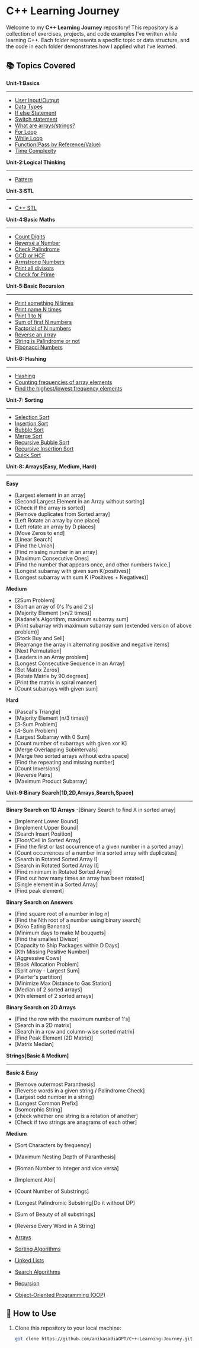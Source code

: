 # C++ Learning Journey

Welcome to my **C++ Learning Journey** repository! This repository is a collection of exercises, projects, and code examples I’ve written while learning C++. Each folder represents a specific topic or data structure, and the code in each folder demonstrates how I applied what I’ve learned.

## 📚 Topics Covered
**Unit-1:Basics**
****
- [User Input/Output](#user_i/p_or_o/p)
- [Data Types](#data_types)
- [If else Statement](#if_else_statement)
- [Switch statement](#switch_statement)
- [What are arrays/strings?](#arrays/strings)
- [For Loop](#for_loop)
- [While Loop](#while_loop)
- [Function(Pass by Reference/Value)](#function)
- [Time Complexity](#basics)

  
**Unit-2:Logical Thinking**
****
- [Pattern](#pattern)


**Unit-3:STL**
****
- [C++ STL](#C++_stl)


**Unit-4:Basic Maths**
****
- [Count Digits](#count_digits)
- [Reverse a Number](#reverse_number)
- [Check Palindrome](#check_palindrome)
- [GCD or HCF](#gcd_or_hcf)
- [Armstrong Numbers](#armstrong_numbers)
- [Print all divisors](#print_all_divisors)
- [Check for Prime](#check_for_prime)


**Unit-5:Basic Recursion**
****
- [Print something N times](#printing_N_times)
- [Print name N times](#printing_name_N_times)
- [Print 1 to N](#print_1_o_N)
- [Sum of first N numbers](#sum_of_first_N_numbers)
- [Factorial of N numbers](#factorial)
- [Reverse an array](#reverse_an_array)
- [String is Palindrome or not](#if_string_is_palindrome)
- [Fibonacci Numbers](#fibonacci_num)



**Unit-6: Hashing**
****
- [Hashing](#hashing)
- [Counting frequencies of array elements](#counting_frequencies)
- [Find the highest/lowest frequency elements](#highest/lowest)


**Unit-7: Sorting**
****
- [Selection Sort](#selection_sort)
- [Insertion Sort](#insertion_sort)
- [Bubble Sort](#bubble_sort)
- [Merge Sort](#merge_sort)
- [Recursive Bubble Sort](#recursive_bubble_sort)
- [Recursive Insertion Sort](#recursive_insertion_sort)
- [Quick Sort](#quick_sort)

**Unit-8: Arrays(Easy, Medium, Hard)**

****
**Easy**
- [Largest element in an array]
- [Second Largest Element in an Array without sorting]
- [Check if the array is sorted]
- [Remove duplicates from Sorted array]
- [Left Rotate an array by one place]
- [Left rotate an array by D places]
- [Move Zeros to end]
- [Linear Search]
- [Find the Union]
- [Find missing number in an array]
- [Maximum Consecutive Ones]
- [Find the number that appears once, and other numbers twice.]
- [Longest subarray with given sum K(positives)]
- [Longest subarray with sum K (Positives + Negatives)]


**Medium**

- [2Sum Problem]
- [Sort an array of 0's 1's and 2's]
- [Majority Element (>n/2 times)]
- [Kadane's Algorithm, maximum subarray sum]
- [Print subarray with maximum subarray sum (extended version of above problem)]
- [Stock Buy and Sell]
- [Rearrange the array in alternating positive and negative items]
- [Next Permutation]
- [Leaders in an Array problem]
- [Longest Consecutive Sequence in an Array]
- [Set Matrix Zeros]
- [Rotate Matrix by 90 degrees]
- [Print the matrix in spiral manner]
- [Count subarrays with given sum]




**Hard**
- [Pascal's Triangle]
- [Majority Element (n/3 times)]
- [3-Sum Problem]
- [4-Sum Problem]
- [Largest Subarray with 0 Sum]
- [Count number of subarrays with given xor K]
- [Merge Overlapping Subintervals]
- [Merge two sorted arrays without extra space]
- [Find the repeating and missing number]
- [Count Inversions]
- [Reverse Pairs]
- [Maximum Product Subarray]



**Unit-9:Binary Search[1D,2D,Arrays,Search,Space]**
****
**Binary Search on 1D Arrays**
-[Binary Search to find X in sorted array]
- [Implement Lower Bound]
- [Implement Upper Bound]
- [Search Insert Position]
- [Floor/Ceil in Sorted Array]
- [Find the first or last occurrence of a given number in a sorted array]
- [Count occurrences of a number in a sorted array with duplicates]
- [Search in Rotated Sorted Array I]
- [Search in Rotated Sorted Array II]
- [Find minimum in Rotated Sorted Array]
- [Find out how many times an array has been rotated]
- [Single element in a Sorted Array]
- [Find peak element]



**Binary Search on Answers**
- [Find square root of a number in log n]
- [Find the Nth root of a number using binary search]
- [Koko Eating Bananas]
- [Minimum days to make M bouquets]
- [Find the smallest Divisor]
- [Capacity to Ship Packages within D Days]
- [Kth Missing Positive Number]
- [Aggressive Cows]
- [Book Allocation Problem]
- [Split array - Largest Sum]
- [Painter's partition]
- [Minimize Max Distance to Gas Station]
- [Median of 2 sorted arrays]
- [Kth element of 2 sorted arrays]


**Binary Search on 2D Arrays**
- [Find the row with the maximum number of 1's]
- [Search in a 2D matrix]
- [Search in a row and column-wise sorted matrix]
- [Find Peak Element (2D Matrix)]
- [Matrix Median]


**Strings[Basic & Medium]**
****
**Basic & Easy**
- [Remove outermost Paranthesis]
- [Reverse words in a given string / Palindrome Check]
- [Largest odd number in a string]
- [Longest Common Prefix]
- [Isomorphic String]
- [check whether one string is a rotation of another]
- [Check if two strings are anagrams of each other]

**Medium**
- [Sort Characters by frequency]
- [Maximum Nesting Depth of Paranthesis]
- [Roman Number to Integer and vice versa]
- [Implement Atoi]
- [Count Number of Substrings]
- [Longest Palindromic Substring[Do it without DP]
- [Sum of Beauty of all substrings]
- [Reverse Every Word in A String]


  

- [Arrays](#arrays)
- [Sorting Algorithms](#sorting-algorithms)
- [Linked Lists](#linked-lists)
- [Search Algorithms](#search-algorithms)
- [Recursion](#recursion)
- [Object-Oriented Programming (OOP)](#object-oriented-programming-oop)

## 🚀 How to Use
1. Clone this repository to your local machine:
   ```bash
   git clone https://github.com/anikasadiaOPT/C++-Learning-Journey.git
